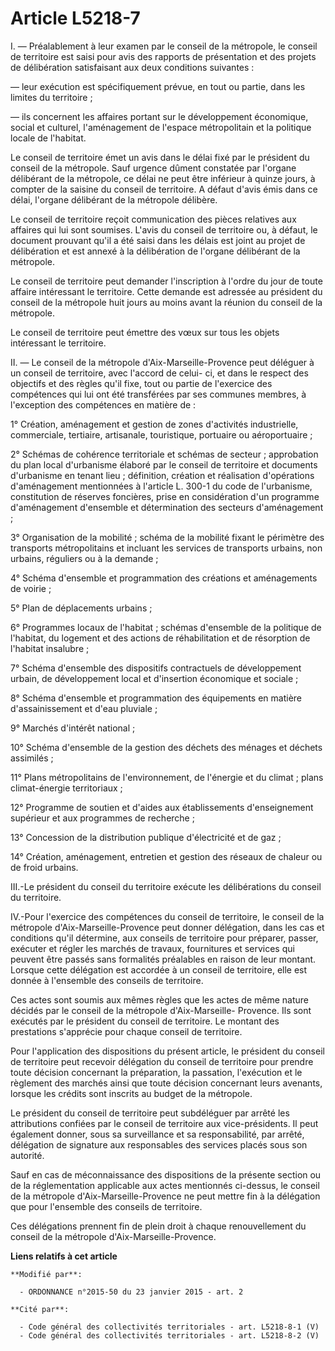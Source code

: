 # Article L5218-7

I. ― Préalablement à leur examen par le conseil de la métropole, le conseil de territoire est saisi pour avis des rapports de
présentation et des projets de délibération satisfaisant aux deux conditions suivantes : 

― leur exécution est spécifiquement prévue, en tout ou partie, dans les limites du territoire ; 

― ils concernent les affaires portant sur le développement économique, social et culturel, l'aménagement de l'espace
métropolitain et la politique locale de l'habitat. 

Le conseil de territoire émet un avis dans le délai fixé par le président du conseil de la métropole. Sauf urgence dûment
constatée par l'organe délibérant de la métropole, ce délai ne peut être inférieur à quinze jours, à compter de la saisine du
conseil de territoire. A défaut d'avis émis dans ce délai, l'organe délibérant de la métropole délibère. 

Le conseil de territoire reçoit communication des pièces relatives aux affaires qui lui sont soumises. L'avis du conseil de
territoire ou, à défaut, le document prouvant qu'il a été saisi dans les délais est joint au projet de délibération et est
annexé à la délibération de l'organe délibérant de la métropole. 

Le conseil de territoire peut demander l'inscription à l'ordre du jour de toute affaire intéressant le territoire. Cette
demande est adressée au président du conseil de la métropole huit jours au moins avant la réunion du conseil de la
métropole. 

Le conseil de territoire peut émettre des vœux sur tous les objets intéressant le territoire. 

II. ― Le conseil de la métropole d'Aix-Marseille-Provence peut déléguer à un conseil de territoire, avec l'accord de celui-
ci, et dans le respect des objectifs et des règles qu'il fixe, tout ou partie de l'exercice des compétences qui lui ont été
transférées par ses communes membres, à l'exception des compétences en matière de : 

1° Création, aménagement et gestion de zones d'activités industrielle, commerciale, tertiaire, artisanale, touristique,
portuaire ou aéroportuaire ; 

2° Schémas de cohérence territoriale et schémas de secteur ; approbation du plan local d'urbanisme élaboré par le conseil de
territoire et documents d'urbanisme en tenant lieu ; définition, création et réalisation d'opérations d'aménagement
mentionnées à l'article L. 300-1 du code de l'urbanisme, constitution de réserves foncières, prise en considération d'un
programme d'aménagement d'ensemble et détermination des secteurs d'aménagement ; 

3° Organisation de la mobilité ; schéma de la mobilité fixant le périmètre des transports métropolitains et incluant les
services de transports urbains, non urbains, réguliers ou à la demande ; 

4° Schéma d'ensemble et programmation des créations et aménagements de voirie ; 

5° Plan de déplacements urbains ; 

6° Programmes locaux de l'habitat ; schémas d'ensemble de la politique de l'habitat, du logement et des actions de
réhabilitation et de résorption de l'habitat insalubre ; 

7° Schéma d'ensemble des dispositifs contractuels de développement urbain, de développement local et d'insertion économique
et sociale ; 

8° Schéma d'ensemble et programmation des équipements en matière d'assainissement et d'eau pluviale ; 

9° Marchés d'intérêt national ; 

10° Schéma d'ensemble de la gestion des déchets des ménages et déchets assimilés ; 

11° Plans métropolitains de l'environnement, de l'énergie et du climat ; plans climat-énergie territoriaux ; 

12° Programme de soutien et d'aides aux établissements d'enseignement supérieur et aux programmes de recherche ; 

13° Concession de la distribution publique d'électricité et de gaz ; 

14° Création, aménagement, entretien et gestion des réseaux de chaleur ou de froid urbains. 

III.-Le président du conseil du territoire exécute les délibérations du conseil du territoire. 

IV.-Pour l'exercice des compétences du conseil de territoire, le conseil de la métropole d'Aix-Marseille-Provence peut donner
délégation, dans les cas et conditions qu'il détermine, aux conseils de territoire pour préparer, passer, exécuter et régler
les marchés de travaux, fournitures et services qui peuvent être passés sans formalités préalables en raison de leur montant.
Lorsque cette délégation est accordée à un conseil de territoire, elle est donnée à l'ensemble des conseils de territoire. 

Ces actes sont soumis aux mêmes règles que les actes de même nature décidés par le conseil de la métropole d'Aix-Marseille-
Provence. Ils sont exécutés par le président du conseil de territoire. Le montant des prestations s'apprécie pour chaque
conseil de territoire. 

Pour l'application des dispositions du présent article, le président du conseil de territoire peut recevoir délégation du
conseil de territoire pour prendre toute décision concernant la préparation, la passation, l'exécution et le règlement des
marchés ainsi que toute décision concernant leurs avenants, lorsque les crédits sont inscrits au budget de la métropole. 

Le président du conseil de territoire peut subdéléguer par arrêté les attributions confiées par le conseil de territoire aux
vice-présidents. Il peut également donner, sous sa surveillance et sa responsabilité, par arrêté, délégation de signature aux
responsables des services placés sous son autorité. 

Sauf en cas de méconnaissance des dispositions de la présente section ou de la réglementation applicable aux actes mentionnés
ci-dessus, le conseil de la métropole d'Aix-Marseille-Provence ne peut mettre fin à la délégation que pour l'ensemble des
conseils de territoire. 

Ces délégations prennent fin de plein droit à chaque renouvellement du conseil de la métropole d'Aix-Marseille-Provence.

**Liens relatifs à cet article**

	**Modifié par**:

	  - ORDONNANCE n°2015-50 du 23 janvier 2015 - art. 2

	**Cité par**:

	  - Code général des collectivités territoriales - art. L5218-8-1 (V)
	  - Code général des collectivités territoriales - art. L5218-8-2 (V)
